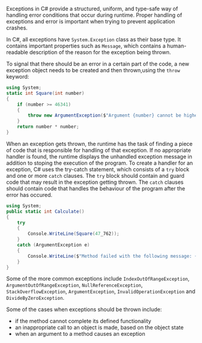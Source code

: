 Exceptions in C# provide a structured, uniform, and type-safe way of handling error conditions that occur during runtime. Proper handling of exceptions and error is important when trying to prevent application crashes.

In C#, all exceptions have `System.Exception` class as their base type. It contains important properties such as `Message`, which contains a human-readable description of the reason for the exception being thrown.

To signal that there should be an error in a certain part of the code, a new exception object needs to be created and then thrown,using the `throw` keyword:

```csharp
using System;
static int Square(int number)
{
    if (number >= 46341)
    {
        throw new ArgumentException($"Argument {number} cannot be higher than 46340 as its' square doesn't fit into int type.");
    }
    return number * number;
}
```

When an exception gets thrown, the runtime has the task of finding a piece of code that is responsible for handling of that exception. If no appropriate handler is found, the runtime displays the unhandled exception message in addition to stoping the execution of the program. To create a handler for an exception, C# uses the try-catch statement, which consists of a `try` block and one or more `catch` clauses. The `try` block should contain and guard code that may result in the exception getting thrown. The `catch` clauses should contain code that handles the behaviour of the program after the error has occured.

```csharp
using System;
public static int Calculate()
{
    try
    {
        Console.WriteLine(Square(47_762));
    }
    catch (ArgumentException e)
    {
        Console.WriteLine($"Method failed with the following message: {e.Message}");
    }
}
```

Some of the more common exceptions include `IndexOutOfRangeException`, `ArgumentOutOfRangeException`, `NullReferenceException`, `StackOverflowException`, `ArgumentException`, `InvalidOperationException` and `DivideByZeroException`.

Some of the cases when exceptions should be thrown include:

- if the method cannot complete its defined functionality
- an inappropriate call to an object is made, based on the object state
- when an argument to a method causes an exception

